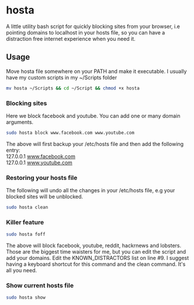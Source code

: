 # hosta
A little utility bash script for quickly blocking sites from your browser, i.e pointing domains to localhost in your hosts file, so you can have a distraction free internet experience when you need it. 


## Usage

Move hosta file somewhere on your PATH and make it executable.
I usually have my custom scripts in my ~/Scripts folder

```bash
mv hosta ~/Scripts && cd ~/Script && chmod +x hosta
```

### Blocking sites

Here we block facebook and youtube. You can add one or many domain arguments.  

```bash
sudo hosta block www.facebook.com www.youtube.com
```

The above will first backup your /etc/hosts file and then add the following entry:  
127.0.0.1 www.facebook.com  
127.0.0.1 www.youtube.com  

### Restoring your hosts file

The following will undo all the changes in your /etc/hosts file, e.g your blocked sites will be unblocked. 

```bash
sudo hosta clean
```

### Killer feature

```bash
sudo hosta foff
```

The above will block facebook, youtube, reddit, hackrnews and lobsters. Those are the biggest time waisters for me, but you can edit the script and add your domains. Edit the KNOWN_DISTRACTORS list on line #9. I suggest having a keyboard shortcut for this command and the clean command. It's all you need. 

### Show current hosts file

```bash
sudo hosta show
```
